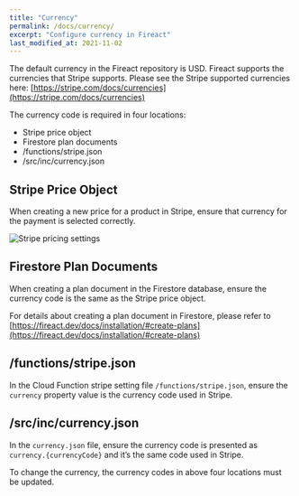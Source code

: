 ```yaml
---
title: "Currency"
permalink: /docs/currency/
excerpt: "Configure currency in Fireact"
last_modified_at: 2021-11-02
---
```


The default currency in the Fireact repository is USD. Fireact supports the currencies that Stripe supports. Please see the Stripe supported currencies here: [https://stripe.com/docs/currencies](https://stripe.com/docs/currencies)

The currency code is required in four locations:
- Stripe price object
- Firestore plan documents
- /functions/stripe.json
- /src/inc/currency.json

## Stripe Price Object

When creating a new price for a product in Stripe, ensure that currency for the payment is selected correctly.

![Stripe pricing settings](/assets/images/stripe-pricing.png)

## Firestore Plan Documents

When creating a plan document in the Firestore database, ensure the currency code is the same as the Stripe price object.

For details about creating a plan document in Firestore, please refer to [https://fireact.dev/docs/installation/#create-plans](https://fireact.dev/docs/installation/#create-plans)

## /functions/stripe.json

In the Cloud Function stripe setting file `/functions/stripe.json`, ensure the `currency` property value is the currency code used in Stripe.

## /src/inc/currency.json

In the `currency.json` file, ensure the currency code is presented as `currency.{currencyCode}` and it’s the same code used in Stripe.

To change the currency, the currency codes in above four locations must be updated.